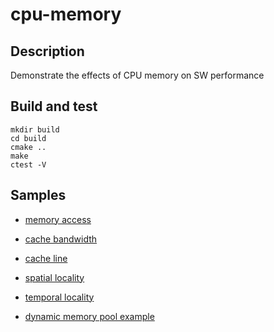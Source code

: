 # cpu-memory

## Description

Demonstrate the effects of CPU memory on SW performance

## Build and test

~~~shell
mkdir build
cd build
cmake ..
make
ctest -V
~~~

## Samples

- [memory access](doc/memory_access.md)

- [cache bandwidth](doc/cache_bandwidth.md)

- [cache line](doc/cache_line.md)

- [spatial locality](doc/spatial_locality.md)

- [temporal locality](doc/temporal_locality.md)

- [dynamic memory pool example](tests/test_dynamic_mempool.cpp)
